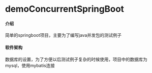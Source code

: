 # demoConcurrentSpringBoot

#### 介绍
简单的springboot项目，主要为了编写java并发包的测试例子

#### 软件架构
数据库的设置，为了方便以后测试例子复杂的时候使用，项目中的数据库为mysql，使用mybatis连接





